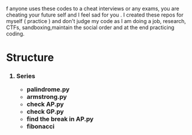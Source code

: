 f anyone uses these codes to a cheat interviews or any exams, you are cheating your future self and I feel sad for you . I created these repos for myself ( practice ) and don't judge my code as I am doing a job, research, CTFs, sandboxing,maintain the social order and at the end practicing coding.


<h1> Structure </h1>
<h3>
<ol>
<li> Series</li>
<ul>
<li> palindrome.py </li>
<li> armstrong.py </li>
<li> check AP.py </li>
<li> check GP.py </li>
<li> find the break in AP.py </li>
<li> fibonacci </li>
</ul>

</ol>
</h3>

